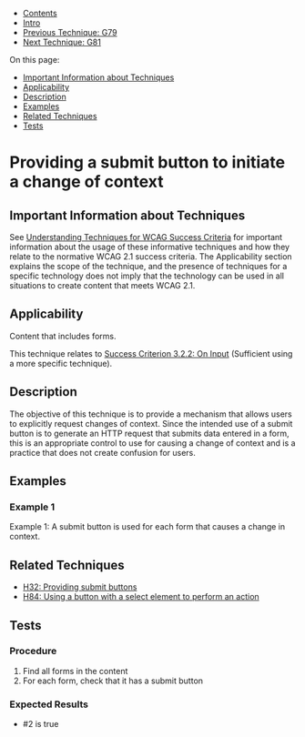 -   [Contents](https://www.w3.org/WAI/WCAG21/Techniques/#techniques "Table of Contents")
-   [Intro](https://www.w3.org/WAI/WCAG21/Techniques/#introduction "Introduction to Techniques")
-   [Previous Technique: G79](G79)
-   [Next Technique: G81](G81)

On this page:

-   [Important Information about Techniques](#important-information)
-   [Applicability](#applicability)
-   [Description](#description)
-   [Examples](#examples)
-   [Related Techniques](#related)
-   [Tests](#tests)

Providing a submit button to initiate a change of context
=========================================================

Important Information about Techniques
--------------------------------------

See [Understanding Techniques for WCAG Success Criteria](https://www.w3.org/WAI/WCAG21/Understanding/understanding-techniques) for important information about the usage of these informative techniques and how they relate to the normative WCAG 2.1 success criteria. The Applicability section explains the scope of the technique, and the presence of techniques for a specific technology does not imply that the technology can be used in all situations to create content that meets WCAG 2.1.

Applicability
-------------

Content that includes forms.

This technique relates to [Success Criterion 3.2.2: On Input](https://www.w3.org/WAI/WCAG21/Understanding/on-input) (Sufficient using a more specific technique).

Description
-----------

The objective of this technique is to provide a mechanism that allows users to explicitly request changes of context. Since the intended use of a submit button is to generate an HTTP request that submits data entered in a form, this is an appropriate control to use for causing a change of context and is a practice that does not create confusion for users.

Examples
--------

### Example 1

Example 1: A submit button is used for each form that causes a change in context.

Related Techniques
------------------

-   [H32: Providing submit buttons](https://www.w3.org/WAI/WCAG21/Techniques/html/H32)
-   [H84: Using a button with a select element to perform an action](https://www.w3.org/WAI/WCAG21/Techniques/html/H84)

Tests
-----

### Procedure

1.  Find all forms in the content
2.  For each form, check that it has a submit button

### Expected Results

-   \#2 is true
